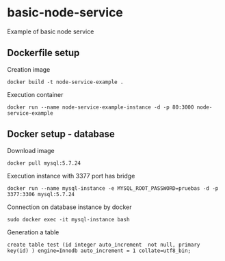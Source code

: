 # basic-node-service

Example of basic node service


## Dockerfile setup

Creation image

```
docker build -t node-service-example .
```

Execution container

```
docker run --name node-service-example-instance -d -p 80:3000 node-service-example
```
## Docker setup - database

Download image

```
docker pull mysql:5.7.24
```

Execution instance with 3377 port has bridge
```
docker run --name mysql-instance -e MYSQL_ROOT_PASSWORD=pruebas -d -p 3377:3306 mysql:5.7.24

```

Connection on database instance by docker
```
sudo docker exec -it mysql-instance bash
```

Generation a table
```
create table test (id integer auto_increment  not null, primary key(id) ) engine=Innodb auto_increment = 1 collate=utf8_bin;
```